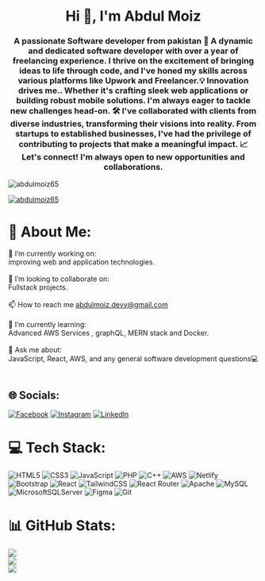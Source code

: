 <h1 align="center" color="orange" >Hi 👋, I'm Abdul Moiz</h1>
<h3 align="center">A passionate Software developer from pakistan 👋 A dynamic and dedicated software developer with over a year of freelancing experience. I thrive on the excitement of bringing ideas to life through code, and I've honed my skills across various platforms like Upwork and Freelancer.💡 Innovation drives me.. Whether it's crafting sleek web applications or building robust mobile solutions. I'm always eager to tackle new challenges head-on. 🛠️ I've collaborated with clients from diverse industries, transforming their visions into reality. From startups to established businesses, I've had the privilege of contributing to projects that make a meaningful impact. 📈 Let's connect! I'm always open to new opportunities and collaborations.</h3>

<p align="left"> <img src="https://komarev.com/ghpvc/?username=abdulmoiz65&label=Profile%20views&color=0e75b6&style=flat" alt="abdulmoiz65" /> </p>

<p align="left"> <a href="https://github.com/ryo-ma/github-profile-trophy"><img src="https://github-profile-trophy.vercel.app/?username=abdulmoiz65" alt="abdulmoiz65" /></a> </p>

# 💫 About Me:
🔭 I’m currently working on:<br>improving web and application technologies.<br><br>👯 I’m looking to collaborate on:<br>Fullstack projects.<br><br>📫 How to reach me abdulmoiz.devv@gmail.com<br><br>🌱 I’m currently learning:<br>Advanced AWS Services , graphQL, MERN stack and Docker.<br><br>💬 Ask me about:<br>JavaScript, React, AWS, and any general software development questions💻<br><br>

## 🌐 Socials:
[![Facebook](https://img.shields.io/badge/Facebook-%231877F2.svg?logo=Facebook&logoColor=white)](https://facebook.com/AbdulMoiz) [![Instagram](https://img.shields.io/badge/Instagram-%23E4405F.svg?logo=Instagram&logoColor=white)](https://instagram.com/abdulmoiz__65) [![LinkedIn](https://img.shields.io/badge/LinkedIn-%230077B5.svg?logo=linkedin&logoColor=white)](https://linkedin.com/in/www.linkedin.com/in/abdul-moiz-65-devv) 
# 💻 Tech Stack:
![HTML5](https://img.shields.io/badge/html5-%23E34F26.svg?style=for-the-badge&logo=html5&logoColor=white) ![CSS3](https://img.shields.io/badge/css3-%231572B6.svg?style=for-the-badge&logo=css3&logoColor=white) ![JavaScript](https://img.shields.io/badge/javascript-%23323330.svg?style=for-the-badge&logo=javascript&logoColor=%23F7DF1E) ![PHP](https://img.shields.io/badge/php-%23777BB4.svg?style=for-the-badge&logo=php&logoColor=white) ![C++](https://img.shields.io/badge/c++-%2300599C.svg?style=for-the-badge&logo=c%2B%2B&logoColor=white) ![AWS](https://img.shields.io/badge/AWS-%23FF9900.svg?style=for-the-badge&logo=amazon-aws&logoColor=white) ![Netlify](https://img.shields.io/badge/netlify-%23000000.svg?style=for-the-badge&logo=netlify&logoColor=#00C7B7) ![Bootstrap](https://img.shields.io/badge/bootstrap-%238511FA.svg?style=for-the-badge&logo=bootstrap&logoColor=white) ![React](https://img.shields.io/badge/react-%2320232a.svg?style=for-the-badge&logo=react&logoColor=%2361DAFB) ![TailwindCSS](https://img.shields.io/badge/tailwindcss-%2338B2AC.svg?style=for-the-badge&logo=tailwind-css&logoColor=white) ![React Router](https://img.shields.io/badge/React_Router-CA4245?style=for-the-badge&logo=react-router&logoColor=white) ![Apache](https://img.shields.io/badge/apache-%23D42029.svg?style=for-the-badge&logo=apache&logoColor=white) ![MySQL](https://img.shields.io/badge/mysql-4479A1.svg?style=for-the-badge&logo=mysql&logoColor=white) ![MicrosoftSQLServer](https://img.shields.io/badge/Microsoft%20SQL%20Server-CC2927?style=for-the-badge&logo=microsoft%20sql%20server&logoColor=white) ![Figma](https://img.shields.io/badge/figma-%23F24E1E.svg?style=for-the-badge&logo=figma&logoColor=white) ![Git](https://img.shields.io/badge/git-%23F05033.svg?style=for-the-badge&logo=git&logoColor=white)
# 📊 GitHub Stats:
![](https://github-readme-stats.vercel.app/api?username=abdulmoiz65&theme=dark&hide_border=true&include_all_commits=false&count_private=false)<br/>
![](https://github-readme-streak-stats.herokuapp.com/?user=abdulmoiz65&theme=dark&hide_border=true)<br/>
![](https://github-readme-stats.vercel.app/api/top-langs/?username=abdulmoiz65&theme=dark&hide_border=true&include_all_commits=false&count_private=false&layout=compact)
